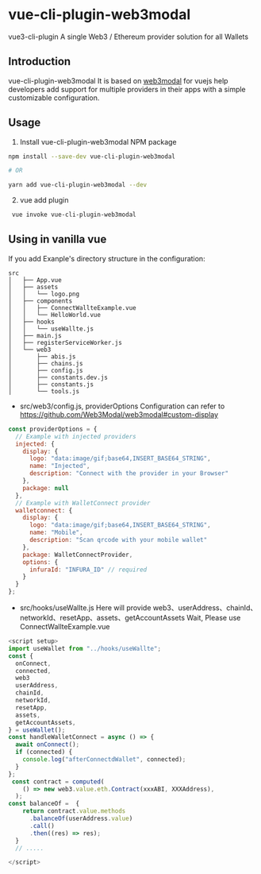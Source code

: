 # vue-cli-plugin-web3modal
vue3-cli-plugin A single Web3 / Ethereum provider solution for all Wallets

## Introduction
vue-cli-plugin-web3modal It is based on [web3modal](https://web3modal.com/) for vuejs  help developers add support for multiple providers in their apps with a simple customizable configuration.


## Usage

1. Install vue-cli-plugin-web3modal NPM package

```bash
npm install --save-dev vue-cli-plugin-web3modal

# OR

yarn add vue-cli-plugin-web3modal --dev
```

2. vue add plugin
```bash
 vue invoke vue-cli-plugin-web3modal
```



## Using in vanilla vue
If you add Exanple's directory structure in the configuration:
```
src
│   ├── App.vue
│   ├── assets
│   │   └── logo.png
│   ├── components
│   │   ├── ConnectWallteExample.vue
│   │   └── HelloWorld.vue
│   ├── hooks
│   │   └── useWallte.js
│   ├── main.js
│   ├── registerServiceWorker.js
│   └── web3
│       ├── abis.js
│       ├── chains.js
│       ├── config.js
│       ├── constants.dev.js
│       ├── constants.js
│       └── tools.js
```

-  src/web3/config.js,
providerOptions Configuration can refer to https://github.com/Web3Modal/web3modal#custom-display
``` js
const providerOptions = {
  // Example with injected providers
  injected: {
    display: {
      logo: "data:image/gif;base64,INSERT_BASE64_STRING",
      name: "Injected",
      description: "Connect with the provider in your Browser"
    },
    package: null
  },
  // Example with WalletConnect provider
  walletconnect: {
    display: {
      logo: "data:image/gif;base64,INSERT_BASE64_STRING",
      name: "Mobile",
      description: "Scan qrcode with your mobile wallet"
    },
    package: WalletConnectProvider,
    options: {
      infuraId: "INFURA_ID" // required
    }
  }
};
```
- src/hooks/useWallte.js
Here will provide web3、userAddress、chainId、networkId、resetApp、assets、getAccountAssets Wait,
Please use ConnectWallteExample.vue 
``` js
<script setup>
import useWallet from "../hooks/useWallte";
const {
  onConnect,
  connected,
  web3
  userAddress,
  chainId,
  networkId,
  resetApp,
  assets,
  getAccountAssets,
} = useWallet();
const handleWalletConnect = async () => {
  await onConnect();
  if (connected) {
    console.log("afterConnectdWallet", connected);
  }
};
 const contract = computed(
    () => new web3.value.eth.Contract(xxxABI, XXXAddress),
  );
const balanceOf =  {
    return contract.value.methods
      .balanceOf(userAddress.value)
      .call()
      .then((res) => res);
  }
  // .....

</script>
```
